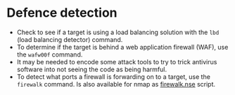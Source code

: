 # Defence detection

* Check to see if a target is using a load balancing solution with the `lbd` (load balancing detector) command.
* To determine if the target is behind a web application firewall (WAF), use the `wafw00f` command.
* It may be needed to encode some attack tools to try to trick antivirus software into not seeing
the code as being harmful.
* To detect what ports a firewall is forwarding on to a target, use the `firewalk` command. Is also available for 
nmap as [firewalk.nse](https://nmap.org/nsedoc/scripts/firewalk.html) script.
